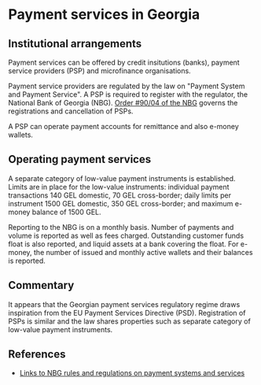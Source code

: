 Payment services in Georgia
===========================

Institutional arrangements
--------------------------

Payment services can be offered by credit insitutions (banks), payment
service providers (PSP) and microfinance organisations.

Payment service providers are regulated by the law on "Payment System
and Payment Service". A PSP is required to register with the
regulator, the National Bank of Georgia (NBG). [Order #90/04 of the
NBG](https://www.nbg.gov.ge/uploads/legalacts/paymentsysmens/2015/rules_of_registration_of_payment_service_provider_eng.doc)
governs the registrations and cancellation of PSPs.

A PSP can operate payment accounts for remittance and also e-money wallets.


Operating payment services
--------------------------

A separate category of low-value payment instruments is
established. Limits are in place for the low-value instruments:
individual payment transactions 140 GEL domestic, 70 GEL cross-border;
daily limits per instrument 1500 GEL domestic, 350 GEL cross-border;
and maximum e-money balance of 1500 GEL.

Reporting to the NBG is on a monthly basis. Number of payments and
volume is reported as well as fees charged. Outstanding customer funds
float is also reported, and liquid assets at a bank covering the
float. For e-money, the number of issued and monthly active wallets
and their balances is reported.


Commentary
----------

It appears that the Georgian payment services regulatory regime draws
inspiration from the EU Payment Services Directive (PSD). Registration
of PSPs is similar and the law shares properties such as separate
category of low-value payment instruments.

References
----------

  * [Links to NBG rules and regulations on payment systems and
    services](https://www.nbg.gov.ge/index.php?m=110)